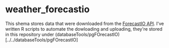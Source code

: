 # weather_forecastio
This shema stores data that were downloaded from the [ForecastIO API](http://forecast.io). I've written R scripts to automate the dowloading and uploading, they're stored in this repository under (databaseTools/pgFOrecastIO)[../../databaseTools/pgFOrecastIO]
